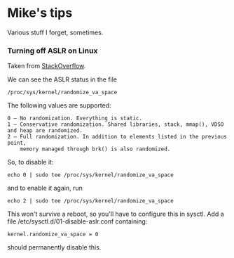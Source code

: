 # Mike's tips
Various stuff I forget, sometimes.


### Turning off ASLR on Linux
Taken from [StackOverflow](http://askubuntu.com/questions/318315/how-can-i-temporarily-disable-aslr-address-space-layout-randomization).

We can see the ASLR status in the file
```
/proc/sys/kernel/randomize_va_space
```

The following values are supported:

```
0 – No randomization. Everything is static.
1 – Conservative randomization. Shared libraries, stack, mmap(), VDSO and heap are randomized.
2 – Full randomization. In addition to elements listed in the previous point,
    memory managed through brk() is also randomized.
```

So, to disable it:

```
echo 0 | sudo tee /proc/sys/kernel/randomize_va_space
```

and to enable it again, run

```
echo 2 | sudo tee /proc/sys/kernel/randomize_va_space
```

This won't survive a reboot, so you'll have to configure this in sysctl.
Add a file /etc/sysctl.d/01-disable-aslr.conf containing:

```
kernel.randomize_va_space = 0
```
should permanently disable this.
